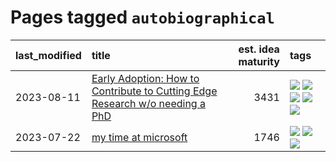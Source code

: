 # Pages tagged `autobiographical`

|last_modified|title|est. idea maturity|tags
|:---|:---|---:|:---|
|2023-08-11|[Early Adoption: How to Contribute to Cutting Edge Research w/o needing a PhD](../early_adoption_and_fomo.md)|3431|[![](https://img.shields.io/badge/tag-autobiographical-426a5f)](../tags/autobiographical.md) [![](https://img.shields.io/badge/tag-career_advice-5aa8d1)](../tags/career_advice.md) [![](https://img.shields.io/badge/tag-early_adoption-c34d1)](../tags/early_adoption.md) [![](https://img.shields.io/badge/tag-mentoring-87ec15)](../tags/mentoring.md) [![](https://img.shields.io/badge/tag-reddit-3ed1c7)](../tags/reddit.md)|
|2023-07-22|[my time at microsoft](../my_time_at_microsoft.md)|1746|[![](https://img.shields.io/badge/tag-amazon-e54ba1)](../tags/amazon.md) [![](https://img.shields.io/badge/tag-autobiographical-426a5f)](../tags/autobiographical.md) [![](https://img.shields.io/badge/tag-microsoft-e3b2c7)](../tags/microsoft.md)|